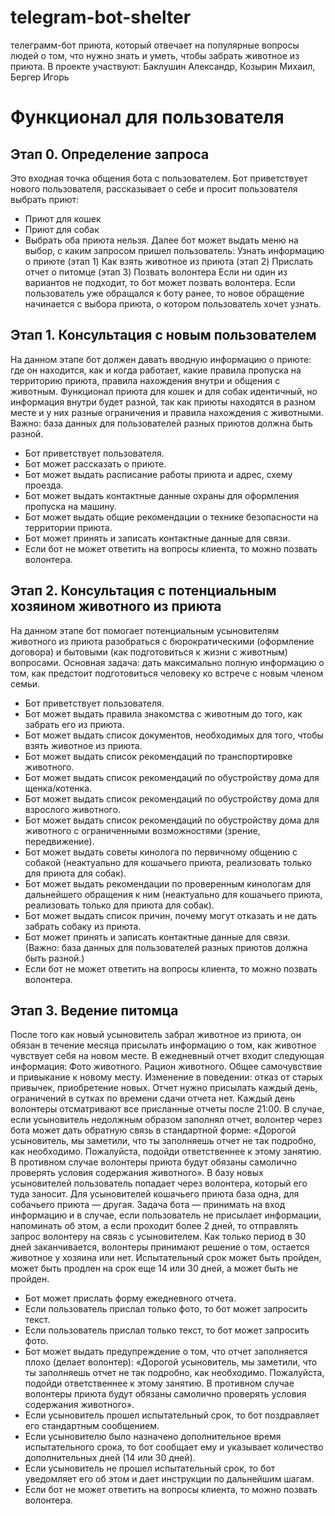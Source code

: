 # telegram-bot-shelter
телеграмм-бот приюта, который отвечает на популярные вопросы людей о том, что нужно знать и уметь, чтобы забрать животное из приюта. В проекте участвуют: Баклушин Александр, Козырин Михаил, Бергер Игорь
# Функционал для пользователя
## Этап 0. Определение запроса 
Это входная точка общения бота с пользователем. 
Бот приветствует нового пользователя, рассказывает о себе и просит пользователя выбрать приют: 
- Приют для кошек
- Приют для собак
- Выбрать оба приюта нельзя.
Далее бот может выдать меню на выбор, с каким запросом пришел пользователь:
Узнать информацию о приюте (этап 1)
Как взять животное из приюта (этап 2)
Прислать отчет о питомце (этап 3) 
Позвать волонтера 
Если ни один из вариантов не подходит, то бот может позвать волонтера. 
Если пользователь уже обращался к боту ранее, то новое обращение начинается с выбора приюта, о котором пользователь хочет узнать. 
## Этап 1. Консультация с новым пользователем 
На данном этапе бот должен давать вводную информацию о приюте: где он находится, как и когда работает, какие правила пропуска на территорию приюта, правила нахождения внутри и общения с животным. Функционал приюта для кошек и для собак идентичный, но информация внутри будет разной, так как приюты находятся в разном месте и у них разные ограничения и правила нахождения с животными. 
Важно: база данных для пользователей разных приютов должна быть разной. 
- Бот приветствует пользователя. 
- Бот может рассказать о приюте. 
- Бот может выдать расписание работы приюта и адрес, схему проезда.
- Бот может выдать контактные данные охраны для оформления пропуска на машину.
- Бот может выдать общие рекомендации о технике безопасности на территории приюта. 
- Бот может принять и записать контактные данные для связи.
- Если бот не может ответить на вопросы клиента, то можно позвать волонтера. 
## Этап 2. Консультация с потенциальным хозяином животного из приюта 
На данном этапе бот помогает потенциальным усыновителям животного из приюта разобраться с бюрократическими (оформление договора) и бытовыми (как подготовиться к жизни с животным) вопросами. 
Основная задача: дать максимально полную информацию о том, как предстоит подготовиться человеку ко встрече с новым членом семьи. 
- Бот приветствует пользователя. 
- Бот может выдать правила знакомства с животным до того, как забрать его из приюта.
- Бот может выдать список документов, необходимых для того, чтобы взять животное из приюта.
- Бот может  выдать список рекомендаций по транспортировке животного.
- Бот может  выдать список рекомендаций по обустройству дома для щенка/котенка.
- Бот может  выдать список рекомендаций по обустройству дома для взрослого животного. 
- Бот может  выдать список рекомендаций по обустройству дома для животного с ограниченными возможностями (зрение, передвижение). 
- Бот может выдать советы кинолога по первичному общению с собакой (неактуально для кошачьего приюта, реализовать только для приюта для собак).
- Бот может выдать рекомендации по проверенным кинологам для дальнейшего обращения к ним (неактуально для кошачьего приюта, реализовать только для приюта для собак).
- Бот может выдать список причин, почему могут отказать и не дать забрать собаку из приюта.  
- Бот может принять и записать контактные данные для связи. (Важно: база данных для пользователей разных приютов должна быть разной.) 
- Если бот не может ответить на вопросы клиента, то можно позвать волонтера. 
## Этап 3. Ведение питомца 
После того как новый усыновитель забрал животное из приюта, он обязан в течение месяца присылать информацию о том, как животное чувствует себя на новом месте. В ежедневный отчет входит следующая информация: 
Фото животного. 
Рацион животного.
Общее самочувствие и привыкание к новому месту. 
Изменение в поведении: отказ от старых привычек, приобретение новых.
Отчет нужно присылать каждый день, ограничений в сутках по времени сдачи отчета нет. Каждый день волонтеры отсматривают все присланные отчеты после 21:00. В случае, если усыновитель недолжным образом заполнял отчет, волонтер через бота может дать обратную связь в стандартной форме: «Дорогой усыновитель, мы заметили, что ты заполняешь отчет не так подробно, как необходимо. Пожалуйста, подойди ответственнее к этому занятию. В противном случае волонтеры приюта будут обязаны самолично проверять условия содержания животного». 
В базу новых усыновителей пользователь попадает через волонтера, который его туда заносит. Для усыновителей кошачьего приюта база одна, для собачьего приюта — другая. 
Задача бота — принимать на вход информацию и в случае, если пользователь не присылает информации, напоминать об этом, а если проходит более 2 дней, то отправлять запрос волонтеру на связь с усыновителем. 
Как только период в 30 дней заканчивается, волонтеры принимают решение о том, остается животное у хозяина или нет. Испытательный срок может быть пройден, может быть продлен на срок еще 14 или 30 дней, а может быть не пройден. 
- Бот может прислать форму ежедневного отчета. 
- Если пользователь прислал только фото, то бот может запросить текст. 
- Если пользователь прислал только текст, то бот может запросить фото. 
- Бот может выдать предупреждение о том, что отчет заполняется плохо (делает волонтер): 
«Дорогой усыновитель, мы заметили, что ты заполняешь отчет не так подробно, как необходимо. Пожалуйста, подойди ответственнее к этому занятию. В противном случае волонтеры приюта будут обязаны самолично проверять условия содержания животного». 
- Если усыновитель прошел испытательный срок, то бот поздравляет его стандартным сообщением. 
- Если усыновителю было назначено дополнительное время испытательного срока, то бот сообщает ему и указывает количество дополнительных дней (14 или 30 дней). 
- Если усыновитель не прошел испытательный срок, то бот уведомляет его об этом и дает инструкции по дальнейшим шагам.  
- Если бот не может ответить на вопросы клиента, то можно позвать волонтера. 
